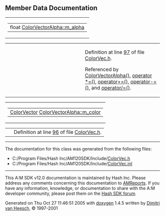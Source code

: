 ## Member Data Documentation

<span id="4886e6e79852ef5dfb91866eb6d07501" class="anchor"></span>

<table class="mdTable" data-cellpadding="2" data-cellspacing="0">
<colgroup>
<col style="width: 100%" />
</colgroup>
<tbody>
<tr>
<td class="mdRow"><table data-cellpadding="0" data-cellspacing="0" data-border="0">
<tbody>
<tr>
<td class="md" data-nowrap="" data-valign="top">float <a href="classColorVectorAlpha.md#4886e6e79852ef5dfb91866eb6d07501" class="el">ColorVectorAlpha::m_alpha</a></td>
</tr>
</tbody>
</table></td>
</tr>
</tbody>
</table>

<table data-cellspacing="5" data-cellpadding="0" data-border="0">
<colgroup>
<col style="width: 50%" />
<col style="width: 50%" />
</colgroup>
<tbody>
<tr>
<td> </td>
<td><p>Definition at line <a href="ColorVec_8h-source.md#l00097" class="el">97</a> of file <a href="ColorVec_8h-source.md" class="el">ColorVec.h</a>.</p>
<p>Referenced by <a href="ColorVec_8inl-source.md#l00028" class="el">ColorVectorAlpha()</a>, <a href="ColorVec_8h-source.md#l00111" class="el">operator *=()</a>, <a href="ColorVec_8h-source.md#l00109" class="el">operator+=()</a>, <a href="ColorVec_8h-source.md#l00110" class="el">operator-=()</a>, and <a href="ColorVec_8h-source.md#l00113" class="el">operator/=()</a>.</p></td>
</tr>
</tbody>
</table>

<span id="d510f1372868133739a7ec5eb413e141" class="anchor"></span>

<table class="mdTable" data-cellpadding="2" data-cellspacing="0">
<colgroup>
<col style="width: 100%" />
</colgroup>
<tbody>
<tr>
<td class="mdRow"><table data-cellpadding="0" data-cellspacing="0" data-border="0">
<tbody>
<tr>
<td class="md" data-nowrap="" data-valign="top"><a href="classColorVector.md" class="el">ColorVector</a> <a href="classColorVectorAlpha.md#d510f1372868133739a7ec5eb413e141" class="el">ColorVectorAlpha::m_color</a></td>
</tr>
</tbody>
</table></td>
</tr>
</tbody>
</table>

|  |  |
|----|----|
|   | Definition at line <a href="ColorVec_8h-source.md#l00096" class="el">96</a> of file <a href="ColorVec_8h-source.md" class="el">ColorVec.h</a>. |

------------------------------------------------------------------------

The documentation for this class was generated from the following files:

- C:/Program Files/Hash Inc/AM120SDK/Include/<a href="ColorVec_8h-source.md" class="el">ColorVec.h</a>
- C:/Program Files/Hash Inc/AM120SDK/Include/<a href="ColorVec_8inl-source.md" class="el">ColorVec.inl</a>

------------------------------------------------------------------------

<span class="small">This A:M SDK v12.0 documentation is maintained by Hash Inc. Please address any comments concerning this documentation to [AMReports](http://www.hash.com/reports). If you have any information, knowledge, or documentation to share with the A:M developer community, please post them on the [Hash SDK forum](http://www.hash.com/forums/index.php?showforum=11).</span>

Generated on Thu Oct 27 11:46:51 2005 with [<span class="image placeholder" original-image-src="doxygen.png" original-image-title="" height="45" width="100" align="middle" border="0">doxygen</span>](http://www.doxygen.org/index.html) 1.4.5 written by [Dimitri van Heesch](mailto:dimitri@stack.nl), © 1997-2001
